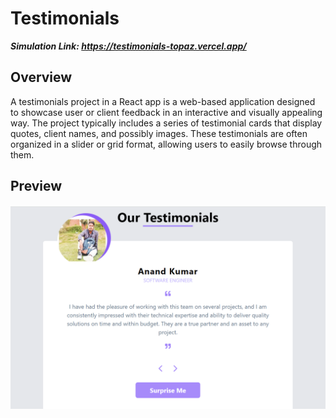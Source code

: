 # Testimonials
***Simulation Link: https://testimonials-topaz.vercel.app/***
## Overview
A testimonials project in a React app is a web-based application designed to showcase user or client feedback in an interactive and visually appealing way. The project typically includes a series of testimonial cards that display quotes, client names, and possibly images. These testimonials are often organized in a slider or grid format, allowing users to easily browse through them.
## Preview
![Counter Screenshot](testi.png)

